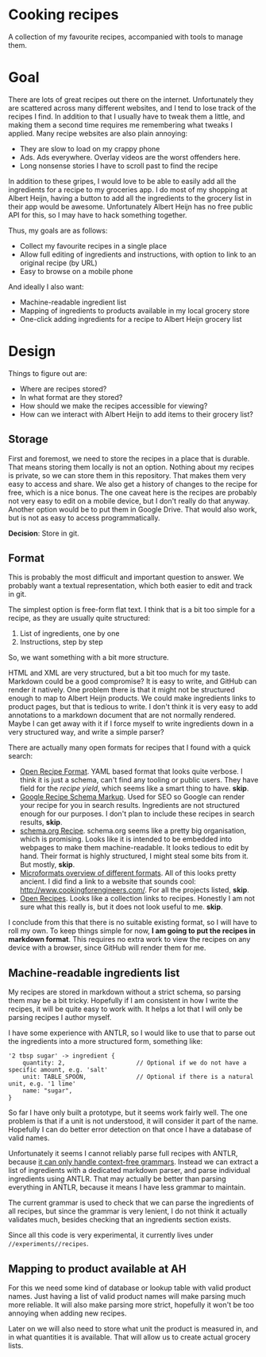 # Cooking recipes
A collection of my favourite recipes, accompanied with tools to manage them.

# Goal
There are lots of great recipes out there on the internet.
Unfortunately they are scattered across many different websites, and I tend to lose track of the recipes I find.
In addition to that I usually have to tweak them a little, and making them a second time requires me remembering what tweaks I applied.
Many recipe websites are also plain annoying:
- They are slow to load on my crappy phone
- Ads. Ads everywhere. Overlay videos are the worst offenders here.
- Long nonsense stories I have to scroll past to find the recipe

In addition to these gripes, I would love to be able to easily add all the ingredients for a recipe to my groceries app.
I do most of my shopping at Albert Heijn, having a button to add all the ingredients to the grocery list in their app would be awesome.
Unfortunately Albert Heijn has no free public API for this, so I may have to hack something together.

Thus, my goals are as follows:
- Collect my favourite recipes in a single place
- Allow full editing of ingredients and instructions, with option to link to an original recipe (by URL)
- Easy to browse on a mobile phone

And ideally I also want:
- Machine-readable ingredient list
- Mapping of ingredients to products available in my local grocery store
- One-click adding ingredients for a recipe to Albert Heijn grocery list

# Design
Things to figure out are:
- Where are recipes stored?
- In what format are they stored?
- How should we make the recipes accessible for viewing?
- How can we interact with Albert Heijn to add items to their grocery list?

## Storage
First and foremost, we need to store the recipes in a place that is durable. 
That means storing them locally is not an option.
Nothing about my recipes is private, so we can store them in this repository.
That makes them very easy to access and share. 
We also get a history of changes to the recipe for free, which is a nice bonus.
The one caveat here is the recipes are probably not very easy to edit on a mobile device, but I don't really do that anyway.
Another option would be to put them in Google Drive. 
That would also work, but is not as easy to access programmatically.

**Decision**: Store in git.

## Format
This is probably the most difficult and important question to answer.
We probably want a textual representation, which both easier to edit and track in git.

The simplest option is free-form flat text. I think that is a bit too simple for a recipe, as they are usually quite structured:
1. List of ingredients, one by one
2. Instructions, step by step

So, we want something with a bit more structure.

HTML and XML are very structured, but a bit too much for my taste. Markdown could be a good compromise? 
It is easy to write, and GitHub can render it natively. 
One problem there is that it might not be structured enough to map to Albert Heijn products.
We could make ingredients links to product pages, but that is tedious to write.
I don't think it is very easy to add annotations to a markdown document that are not normally rendered.
Maybe I can get away with it if I force myself to write ingredients down in a very structured way, and write a simple parser?

There are actually many open formats for recipes that I found with a quick search:
- [Open Recipe Format](https://open-recipe-format.readthedocs.io/en/latest/). YAML based format that looks quite verbose. I think it is just a schema, can't find any tooling or public users. They have field for the *recipe yield*, which seems like a smart thing to have. **skip**.
- [Google Recipe Schema Markup](https://developers.google.com/search/docs/advanced/structured-data/recipe). Used for SEO so Google can render your recipe for you in search results. Ingredients are not structured enough for our purposes. I don't plan to include these recipes in search results, **skip**.
- [schema.org Recipe](https://schema.org/Recipe). schema.org seems like a pretty big organisation, which is promising. Looks like it is intended to be embedded into webpages to make them machine-readable. It looks tedious to edit by hand. Their format is highly structured, I might steal some bits from it. But mostly, **skip**.
- [Microformats overview of different formats](https://microformats.org/wiki/recipe-formats). All of this looks pretty ancient. I did find a link to a website that sounds cool: http://www.cookingforengineers.com/. For all the projects listed, **skip**.
- [Open Recipes](https://openrecip.es/). Looks like a collection links to recipes. Honestly I am not sure what this really is, but it does not look useful to me. **skip**.

I conclude from this that there is no suitable existing format, so I will have to roll my own.
To keep things simple for now, **I am going to put the recipes in markdown format**.
This requires no extra work to view the recipes on any device with a browser, since GitHub will render them for me.

## Machine-readable ingredients list
My recipes are stored in markdown without a strict schema, so parsing them may be a bit tricky.
Hopefully if I am consistent in how I write the recipes, it will be quite easy to work with.
It helps a lot that I will only be parsing recipes I author myself.

I have some experience with ANTLR, so I would like to use that to parse out the ingredients into a more structured form, something like:

```
'2 tbsp sugar' -> ingredient {
    quantity: 2,                    // Optional if we do not have a specific amount, e.g. 'salt'
    unit: TABLE_SPOON,              // Optional if there is a natural unit, e.g. '1 lime'
    name: "sugar",
}
```

So far I have only built a prototype, but it seems work fairly well.
The one problem is that if a unit is not understood, it will consider it part of the name.
Hopefully I can do better error detection on that once I have a database of valid names.

Unfortunately it seems I cannot reliably parse full recipes with ANTLR, because [it can only handle context-free grammars](https://github.com/antlr/grammars-v4/issues/472).
Instead we can extract a list of ingredients with a dedicated markdown parser, and parse individual ingredients using ANTLR. That may actually be better than parsing everything in ANTLR, because it means I have less grammar to maintain.

The current grammar is used to check that we can parse the ingredients of all recipes, but since the grammar is very lenient, I do not think it actually validates much, besides checking that an ingredients section exists.

Since all this code is very experimental, it currently lives under `//experiments//recipes`.

## Mapping to product available at AH
For this we need some kind of database or lookup table with valid product names.
Just having a list of valid product names will make parsing much more reliable.
It will also make parsing more strict, hopefully it won't be too annoying when adding new recipes.

Later on we will also need to store what unit the product is measured in, and in what quantities it is available.
That will allow us to create actual grocery lists.